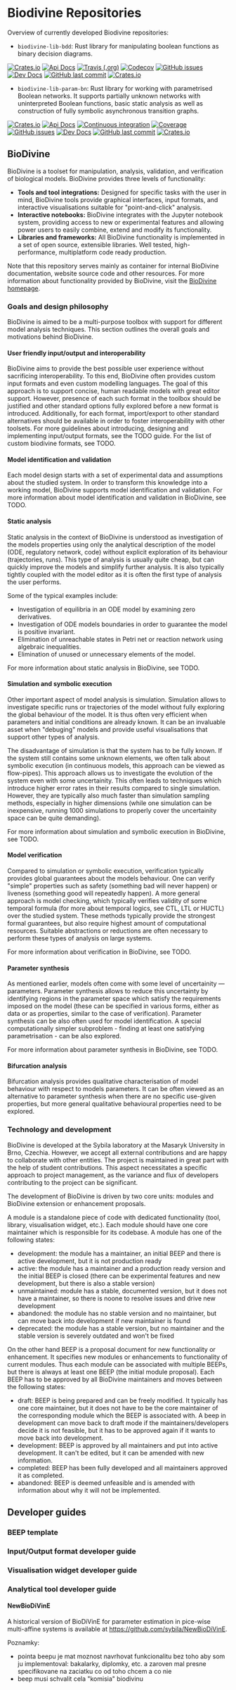 # Biodivine Repositories

Overview of currently developed Biodivine repositories:

 - `biodivine-lib-bdd`: Rust library for manipulating boolean functions as binary decision diagrams.  

[![Crates.io](https://img.shields.io/crates/v/biodivine-lib-bdd?style=flat-square)](https://crates.io/crates/biodivine-lib-bdd)
[![Api Docs](https://img.shields.io/badge/docs-api-yellowgreen?style=flat-square)](https://docs.rs/biodivine-lib-bdd/0.1.0/)
[![Travis (.org)](https://img.shields.io/travis/sybila/biodivine-lib-bdd?style=flat-square)](https://travis-ci.org/sybila/biodivine-lib-bdd)
[![Codecov](https://img.shields.io/codecov/c/github/sybila/biodivine-lib-bdd?style=flat-square)](https://codecov.io/gh/sybila/biodivine-lib-bdd)
[![GitHub issues](https://img.shields.io/github/issues/sybila/biodivine-lib-bdd?style=flat-square)](https://github.com/sybila/biodivine-lib-bdd/issues)
[![Dev Docs](https://img.shields.io/badge/docs-dev-orange?style=flat-square)](https://biodivine.fi.muni.cz/docs/biodivine-lib-bdd/v0.1.0/)
[![GitHub last commit](https://img.shields.io/github/last-commit/sybila/biodivine-lib-bdd?style=flat-square)](https://github.com/sybila/biodivine-lib-bdd/commits/master)
[![Crates.io](https://img.shields.io/crates/l/biodivine-lib-bdd?style=flat-square)](https://github.com/sybila/biodivine-lib-bdd/blob/master/LICENSE)

 - `biodivine-lib-param-bn`: Rust library for working with parametrised Boolean networks. It supports partially unknown networks with uninterpreted Boolean functions, basic static analysis as well as construction of fully symbolic asynchronous transition graphs.

[![Crates.io](https://img.shields.io/crates/v/biodivine-lib-param-bn?style=flat-square)](https://crates.io/crates/biodivine-lib-param-bn)
[![Api Docs](https://img.shields.io/badge/docs-api-yellowgreen?style=flat-square)](https://docs.rs/biodivine-lib-param-bn/)
[![Continuous integration](https://img.shields.io/github/workflow/status/sybila/biodivine-lib-param-bn/build?style=flat-square)](https://github.com/sybila/biodivine-lib-param-bn/actions?query=workflow%3Abuild)
[![Coverage](https://img.shields.io/codecov/c/github/sybila/biodivine-lib-param-bn?style=flat-square)](https://codecov.io/gh/sybila/biodivine-lib-param-bn)
[![GitHub issues](https://img.shields.io/github/issues/sybila/biodivine-lib-param-bn?style=flat-square)](https://github.com/sybila/biodivine-lib-param-bn/issues)
[![Dev Docs](https://img.shields.io/badge/docs-dev-orange?style=flat-square)](https://biodivine.fi.muni.cz/docs/biodivine-lib-param-bn/v0.1.0/)
[![GitHub last commit](https://img.shields.io/github/last-commit/sybila/biodivine-lib-param-bn?style=flat-square)](https://github.com/sybila/biodivine-lib-param-bn/commits/master)
[![Crates.io](https://img.shields.io/crates/l/biodivine-lib-param-bn?style=flat-square)](https://github.com/sybila/biodivine-lib-param-bn/blob/master/LICENSE)

## BioDivine

BioDivine is a toolset for manipulation, analysis, validation, and verification of biological models. BioDivine provides three levels of functionality:
 - **Tools and tool integrations:** Designed for specific tasks with the user in mind, BioDivine tools provide graphical interfaces, input formats, and interactive visualisations suitable for "point-and-click" analysis.
 - **Interactive notebooks:** BioDivine integrates with the Jupyter notebook system, providing access to new or experimental features and allowing power users to easily combine, extend and modify its functionality.
 - **Libraries and frameworks:** All BioDivine functionality is implemented in a set of open source, extensible libraries. Well tested, high-performance, multiplatform code ready production.

Note that this repository serves mainly as container for internal BioDivine documentation, website source code and other resources. For more information about functionality provided by BioDivine, visit the [BioDivine homepage](http://biodivine.fi.muni.cz).

### Goals and design philosophy

BioDivine is aimed to be a multi-purpose toolbox with support for different model analysis techniques. This section outlines the overall goals and motivations behind BioDivine.

#### User friendly input/output and interoperability

BioDivine aims to provide the best possible user experience without sacrificing interoperability. To this end, BioDivine often provides custom input formats and even custom modelling languages. The goal of this approach is to support concise, human readable models with great editor support. However, presence of each such format in the toolbox should be justified and other standard options fully explored before a new format is introduced. Additionally, for each format, import/export to other standard alternatives should be available in order to foster interoperability with other toolsets. For more guidelines about introducing, designing and implementing input/output formats, see the TODO guide. For the list of custom biodivine formats, see TODO.

#### Model identification and validation

Each model design starts with a set of experimental data and assumptions about the studied system. In order to transform this knowledge into a working model, BioDivine supports model identification and validation. For more information about model identification and validation in BioDivine, see TODO.

#### Static analysis

Static analysis in the context of BioDivine is understood as investigation of the models properties using only the analytical description of the model (ODE, regulatory network, code) without explicit exploration of its behaviour (trajectories, runs). This type of analysis is usually quite cheap, but can quickly improve the models and simplify further analysis. It is also typically tightly coupled with the model editor as it is often the first type of analysis the user performs.

Some of the typical examples include:
 - Investigation of equilibria in an ODE model by examining zero derivatives.
 - Investigation of ODE models boundaries in order to guarantee the model is positive invariant.
 - Elimination of unreachable states in Petri net or reaction network using algebraic inequalities.
 - Elimination of unused or unnecessary elements of the model.

For more information about static analysis in BioDivine, see TODO.

#### Simulation and symbolic execution

Other important aspect of model analysis is simulation. Simulation allows to investigate specific runs or trajectories of the model without fully exploring the global behaviour of the model. It is thus often very efficient when parameters and initial conditions are already known. It can be an invaluable asset when "debuging" models and provide useful visualisations that support other types of analysis.

The disadvantage of simulation is that the system has to be fully known. If the system still contains some unknown elements, we often talk about symbolic execution (in continuous models, this approach can be viewed as flow-pipes). This approach allows us to investigate the evolution of the system even with some uncertainity. This often leads to techniques which introduce higher error rates in their results compared to single simulation. However, they are typically also much faster than simulation sampling methods, especially in higher dimensions (while one simulation can be inexpensive, running 1000 simulations to properly cover the uncertainity space can be quite demanding).

For more information about simulation and symbolic execution in BioDivine, see TODO.

#### Model verification

Compared to simulation or symbolic execution, verification typically provides global guarantees about the models behaviour. One can verify "simple" properties such as safety (something bad will never happen) or liveness (something good will repeatedly happen). A more general approach is model checking, which typically verifies validity of some temporal formula (for more about temporal logics, see CTL, LTL or HUCTL) over the studied system. These methods typically provide the strongest formal guarantees, but also require highest amount of computational resources. Suitable abstractions or reductions are often necessary to perform these types of analysis on large systems.

For more information about verification in BioDivine, see TODO.

#### Parameter synthesis

As mentioned earlier, models often come with some level of uncertainity — parameters. Parameter synthesis allows to reduce this uncertainty by identifying regions in the parameter space which satisfy the requirements imposed on the model (these can be specified in various forms, either as data or as properties, similar to the case of verification). Parameter synthesis can be also often used for model identification. A special computationally simpler subproblem - finding at least one satisfying parametrisation - can be also explored.

For more information about parameter synthesis in BioDivine, see TODO.

#### Bifurcation analysis

Bifurcation analysis provides qualitative characterisation of model behaviour with respect to models parameters. It can be often viewed as an alternative to parameter synthesis when there are no specific use-given properties, but more general qualitative behavioural properties need to be explored.

### Technology and development

BioDivine is developed at the Sybila laboratory at the Masaryk University in Brno, Czechia. However, we accept all external contributions and are happy to collaborate with other entities. The project is maintained in great part with the help of student contributions. This aspect necessitates a specific approach to project management, as the variance and flux of developers contributing to the project can be significant. 

The development of BioDivine is driven by two core units: modules and BioDivine extension or enhancement proposals. 

A module is a standalone piece of code with dedicated functionality (tool, library, visualisation widget, etc.). Each module should have one core maintainer which is responsible for its codebase. A module has one of the following states:
 - development: the module has a maintainer, an initial BEEP and there is active development, but it is not production ready
 - active: the module has a maintainer and a production ready version and the initial BEEP is closed (there can be experimental features and new development, but there is also a stable version)
 - unmaintained: module has a stable, documented version, but it does not have a maintainer, so there is noone to resolve issues and drive new development
 - abandoned: the module has no stable version and no maintainer, but can move back into development if new maintainer is found
 - deprecated: the module has a stable version, but no maintainer and the stable version is severely outdated and won't be fixed

On the other hand BEEP is a proposal document for new functionality or enhancement. It specifies new modules or enhancements to functionality of current modules. Thus each module can be associated with multiple BEEPs, but there is always at least one BEEP (the initial module proposal). Each BEEP has to be approved by all BioDivine maintainers and moves between the following states:
 - draft: BEEP is being prepared and can be freely modified. It typically has one core maintainer, but it does not have to be the core maintainer of the corresponding module which the BEEP is associated with. A beep in development can move back to draft mode if the maintainers/developers decide it is not feasible, but it has to be approved again if it wants to move back into development.
 - development: BEEP is approved by all maintainers and put into active development. It can't be edited, but it can be amended with new information.
 - completed: BEEP has been fully developed and all maintainers approved it as completed.
 - abandoned: BEEP is deemed unfeasible and is amended with information about why it will not be implemented.


## Developer guides

### BEEP template

### Input/Output format developer guide

### Visualisation widget developer guide

### Analytical tool developer guide



#### NewBioDiVinE

A historical version of BioDiVinE for parameter estimation in pice-wise multi-affine systems is available at https://github.com/sybila/NewBioDiVinE.


Poznamky:
- pointa beepu je mat moznost navrhovat funkcionalitu bez toho aby som ju implementoval: bakalarky, diplomky, etc. a zaroven mal presne specifikovane na zaciatku co od toho chcem a co nie
- beep musi schvalit cela "komisia" biodivinu
